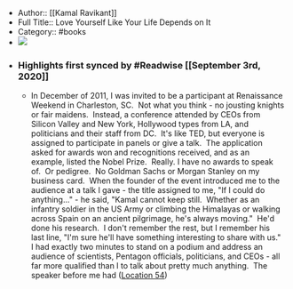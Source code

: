 - Author:: [[Kamal Ravikant]]
- Full Title:: Love Yourself Like Your Life Depends on It
- Category:: #books
- ![](https://images-na.ssl-images-amazon.com/images/I/417kW8KCgTL._SL400_.jpg)
- ### Highlights first synced by #Readwise [[September 3rd, 2020]]
    - In December of 2011, I was invited to be a participant at Renaissance Weekend in Charleston, SC.  Not what you think - no jousting knights or fair maidens.  Instead, a conference attended by CEOs from Silicon Valley and New York, Hollywood types from LA, and politicians and their staff from DC.  It's like TED, but everyone is assigned to participate in panels or give a talk.  The application asked for awards won and recognitions received, and as an example, listed the Nobel Prize.  Really. I have no awards to speak of.  Or pedigree.  No Goldman Sachs or Morgan Stanley on my business card.  When the founder of the event introduced me to the audience at a talk I gave - the title assigned to me, "If I could do anything..." - he said, "Kamal cannot keep still.  Whether as an infantry soldier in the US Army or climbing the Himalayas or walking across Spain on an ancient pilgrimage, he's always moving."  He'd done his research.  I don't remember the rest, but I remember his last line, "I'm sure he'll have something interesting to share with us." I had exactly two minutes to stand on a podium and address an audience of scientists, Pentagon officials, politicians, and CEOs - all far more qualified than I to talk about pretty much anything.  The speaker before me had ([Location 54](https://readwise.io/to_kindle?action=open&asin=B0086BX8UE&location=54))
